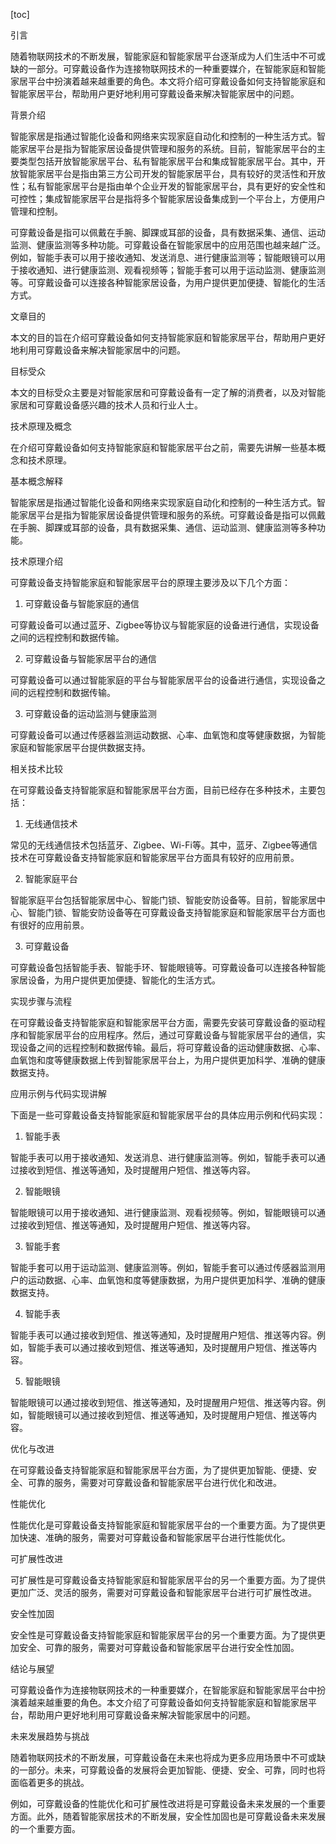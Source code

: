
[toc]                    
                
                
引言

随着物联网技术的不断发展，智能家庭和智能家居平台逐渐成为人们生活中不可或缺的一部分。可穿戴设备作为连接物联网技术的一种重要媒介，在智能家庭和智能家居平台中扮演着越来越重要的角色。本文将介绍可穿戴设备如何支持智能家庭和智能家居平台，帮助用户更好地利用可穿戴设备来解决智能家居中的问题。

背景介绍

智能家居是指通过智能化设备和网络来实现家庭自动化和控制的一种生活方式。智能家居平台是指为智能家居设备提供管理和服务的系统。目前，智能家居平台的主要类型包括开放智能家居平台、私有智能家居平台和集成智能家居平台。其中，开放智能家居平台是指由第三方公司开发的智能家居平台，具有较好的灵活性和开放性；私有智能家居平台是指由单个企业开发的智能家居平台，具有更好的安全性和可控性；集成智能家居平台是指将多个智能家居设备集成到一个平台上，方便用户管理和控制。

可穿戴设备是指可以佩戴在手腕、脚踝或耳部的设备，具有数据采集、通信、运动监测、健康监测等多种功能。可穿戴设备在智能家居中的应用范围也越来越广泛。例如，智能手表可以用于接收通知、发送消息、进行健康监测等；智能眼镜可以用于接收通知、进行健康监测、观看视频等；智能手套可以用于运动监测、健康监测等。可穿戴设备可以连接各种智能家居设备，为用户提供更加便捷、智能化的生活方式。

文章目的

本文的目的旨在介绍可穿戴设备如何支持智能家庭和智能家居平台，帮助用户更好地利用可穿戴设备来解决智能家居中的问题。

目标受众

本文的目标受众主要是对智能家居和可穿戴设备有一定了解的消费者，以及对智能家居和可穿戴设备感兴趣的技术人员和行业人士。

技术原理及概念

在介绍可穿戴设备如何支持智能家庭和智能家居平台之前，需要先讲解一些基本概念和技术原理。

基本概念解释

智能家居是指通过智能化设备和网络来实现家庭自动化和控制的一种生活方式。智能家居平台是指为智能家居设备提供管理和服务的系统。可穿戴设备是指可以佩戴在手腕、脚踝或耳部的设备，具有数据采集、通信、运动监测、健康监测等多种功能。

技术原理介绍

可穿戴设备支持智能家庭和智能家居平台的原理主要涉及以下几个方面：

1. 可穿戴设备与智能家庭的通信

可穿戴设备可以通过蓝牙、Zigbee等协议与智能家庭的设备进行通信，实现设备之间的远程控制和数据传输。

2. 可穿戴设备与智能家居平台的通信

可穿戴设备可以通过智能家庭的平台与智能家居平台的设备进行通信，实现设备之间的远程控制和数据传输。

3. 可穿戴设备的运动监测与健康监测

可穿戴设备可以通过传感器监测运动数据、心率、血氧饱和度等健康数据，为智能家庭和智能家居平台提供数据支持。

相关技术比较

在可穿戴设备支持智能家庭和智能家居平台方面，目前已经存在多种技术，主要包括：

1. 无线通信技术

常见的无线通信技术包括蓝牙、Zigbee、Wi-Fi等。其中，蓝牙、Zigbee等通信技术在可穿戴设备支持智能家庭和智能家居平台方面具有较好的应用前景。

2. 智能家庭平台

智能家庭平台包括智能家居中心、智能门锁、智能安防设备等。目前，智能家居中心、智能门锁、智能安防设备等在可穿戴设备支持智能家庭和智能家居平台方面也有很好的应用前景。

3. 可穿戴设备

可穿戴设备包括智能手表、智能手环、智能眼镜等。可穿戴设备可以连接各种智能家居设备，为用户提供更加便捷、智能化的生活方式。

实现步骤与流程

在可穿戴设备支持智能家庭和智能家居平台方面，需要先安装可穿戴设备的驱动程序和智能家居平台的应用程序。然后，通过可穿戴设备与智能家居平台的通信，实现设备之间的远程控制和数据传输。最后，将可穿戴设备的运动健康数据、心率、血氧饱和度等健康数据上传到智能家居平台上，为用户提供更加科学、准确的健康数据支持。

应用示例与代码实现讲解

下面是一些可穿戴设备支持智能家庭和智能家居平台的具体应用示例和代码实现：

1. 智能手表

智能手表可以用于接收通知、发送消息、进行健康监测等。例如，智能手表可以通过接收到短信、推送等通知，及时提醒用户短信、推送等内容。

2. 智能眼镜

智能眼镜可以用于接收通知、进行健康监测、观看视频等。例如，智能眼镜可以通过接收到短信、推送等通知，及时提醒用户短信、推送等内容。

3. 智能手套

智能手套可以用于运动监测、健康监测等。例如，智能手套可以通过传感器监测用户的运动数据、心率、血氧饱和度等健康数据，为用户提供更加科学、准确的健康数据支持。

4. 智能手表

智能手表可以通过接收到短信、推送等通知，及时提醒用户短信、推送等内容。例如，智能手表可以通过接收到短信、推送等通知，及时提醒用户短信、推送等内容。

5. 智能眼镜

智能眼镜可以通过接收到短信、推送等通知，及时提醒用户短信、推送等内容。例如，智能眼镜可以通过接收到短信、推送等通知，及时提醒用户短信、推送等内容。

优化与改进

在可穿戴设备支持智能家庭和智能家居平台方面，为了提供更加智能、便捷、安全、可靠的服务，需要对可穿戴设备和智能家居平台进行优化和改进。

性能优化

性能优化是可穿戴设备支持智能家庭和智能家居平台的一个重要方面。为了提供更加快速、准确的服务，需要对可穿戴设备和智能家居平台进行性能优化。

可扩展性改进

可扩展性是可穿戴设备支持智能家庭和智能家居平台的另一个重要方面。为了提供更加广泛、灵活的服务，需要对可穿戴设备和智能家居平台进行可扩展性改进。

安全性加固

安全性是可穿戴设备支持智能家庭和智能家居平台的另一个重要方面。为了提供更加安全、可靠的服务，需要对可穿戴设备和智能家居平台进行安全性加固。

结论与展望

可穿戴设备作为连接物联网技术的一种重要媒介，在智能家庭和智能家居平台中扮演着越来越重要的角色。本文介绍了可穿戴设备如何支持智能家庭和智能家居平台，帮助用户更好地利用可穿戴设备来解决智能家居中的问题。

未来发展趋势与挑战

随着物联网技术的不断发展，可穿戴设备在未来也将成为更多应用场景中不可或缺的一部分。未来，可穿戴设备的发展将会更加智能、便捷、安全、可靠，同时也将面临着更多的挑战。

例如，可穿戴设备的性能优化和可扩展性改进将是可穿戴设备未来发展的一个重要方面。此外，随着智能家居技术的不断发展，安全性加固也是可穿戴设备未来发展的一个重要方面。

